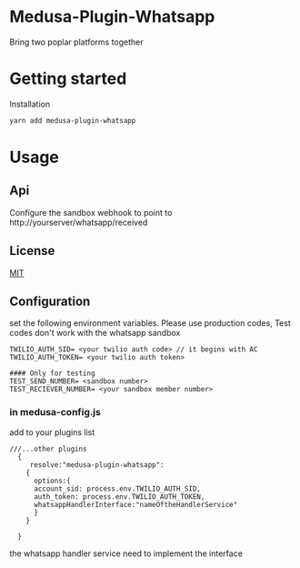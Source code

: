 # Medusa-Plugin-Whatsapp

Bring two poplar platforms together

# Getting started

Installation

```bash
yarn add medusa-plugin-whatsapp
```

# Usage

## Api

Configure the sandbox webhook to point to http://yourserver/whatsapp/received

## License
[MIT](https://choosealicense.com/licenses/mit/)


## Configuration

set the following environment variables. Please use production codes, Test codes don't work with the whatsapp sandbox
```
TWILIO_AUTH_SID= <your twilio auth code> // it begins with AC
TWILIO_AUTH_TOKEN= <your twilio auth token>

#### Only for testing
TEST_SEND_NUMBER= <sandbox number>
TEST_RECIEVER_NUMBER= <your sandbox member number>
```
### in medusa-config.js

add to your plugins list
```
///...other plugins
  {
     resolve:"medusa-plugin-whatsapp":
    {
      options:{
      account_sid: process.env.TWILIO_AUTH_SID,
      auth_token: process.env.TWILIO_AUTH_TOKEN,
      whatsappHandlerInterface:"nameOftheHandlerService"
      }
    }

  }

```

the whatsapp handler service need to implement the interface